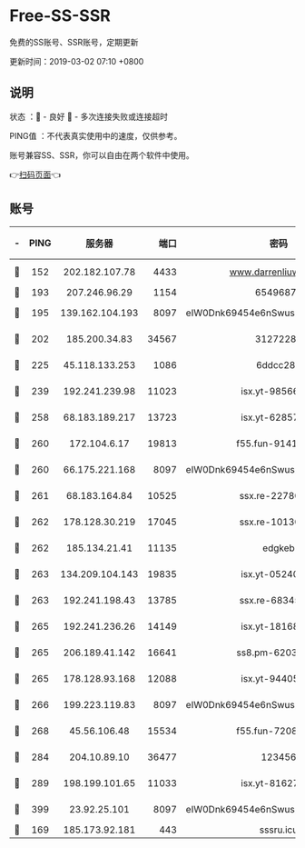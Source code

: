 # Free-SS-SSR

免费的SS账号、SSR账号，定期更新

更新时间：2019-03-02 07:10 +0800

## 说明

状态     ：🙂 - 良好 🙁 - 多次连接失败或连接超时

PING值   ：不代表真实使用中的速度，仅供参考。

账号兼容SS、SSR，你可以自由在两个软件中使用。

👉[扫码页面](https://liesauer.github.io/free-ss-ssr.github.io/)👈

## 账号

|-|PING|服务器|端口|密码|加密方式|区域|
|:----:|:----:|:-----:|-----:|:----:|:----:|:----:|
|🙂|152|202.182.107.78|4433|www.darrenliuwei.com|aes-256-cfb|JP|
|🙂|193|207.246.96.29|1154|65496879|chacha20|US|
|🙂|195|139.162.104.193|8097|eIW0Dnk69454e6nSwuspv9DmS201tQ0D|aes-256-cfb|JP|
|🙂|202|185.200.34.83|34567|31272288|aes-256-cfb|US|
|🙂|225|45.118.133.253|1086|6ddcc286|aes-256-cfb|SG|
|🙂|239|192.241.239.98|11023|isx.yt-98566880|aes-256-cfb|US|
|🙂|258|68.183.189.217|13723|isx.yt-62857732|aes-256-cfb|SG|
|🙂|260|172.104.6.17|19813|f55.fun-91414761|aes-256-cfb|US|
|🙂|260|66.175.221.168|8097|eIW0Dnk69454e6nSwuspv9DmS201tQ0D|aes-256-cfb|US|
|🙂|261|68.183.164.84|10525|ssx.re-22780644|aes-256-cfb|US|
|🙂|262|178.128.30.219|17045|ssx.re-10130614|aes-256-cfb|SG|
|🙂|262|185.134.21.41|11135|edgkeb|aes-256-cfb|GB|
|🙂|263|134.209.104.143|19835|isx.yt-05240946|aes-256-cfb|SG|
|🙂|263|192.241.198.43|13785|ssx.re-68345510|aes-256-cfb|US|
|🙂|265|192.241.236.26|14149|isx.yt-18168081|aes-256-cfb|US|
|🙂|265|206.189.41.142|16641|ss8.pm-62032966|aes-256-cfb|SG|
|🙂|265|178.128.93.168|12088|isx.yt-94405633|aes-256-cfb|SG|
|🙂|266|199.223.119.83|8097|eIW0Dnk69454e6nSwuspv9DmS201tQ0D|aes-256-cfb|US|
|🙂|268|45.56.106.48|15534|f55.fun-72089775|aes-256-cfb|US|
|🙂|284|204.10.89.10|36477|123456|aes-256-cfb|US|
|🙂|289|198.199.101.65|11033|isx.yt-81627199|aes-256-cfb|US|
|🙂|399|23.92.25.101|8097|eIW0Dnk69454e6nSwuspv9DmS201tQ0D|aes-256-cfb|US|
|🙂|169|185.173.92.181|443|sssru.icu|rc4-md5|RU|

